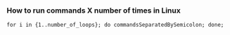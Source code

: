 ### How to run commands X number of times in Linux

`for i in {1..number_of_loops}; do commandsSeparatedBySemicolon; done;`